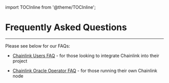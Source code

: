 import TOCInline from '@theme/TOCInline';

# Frequently Asked Questions

---

Please see below for our FAQs:

- [Chainlink Users FAQ](/knowledgebase/faq/Chainlink-Users) - for those looking to integrate Chainlink into their project

- [Chainlink Oracle Operator FAQ](/knowledgebase/faq/Chainlink-Operators) - for those running their own Chainlink node